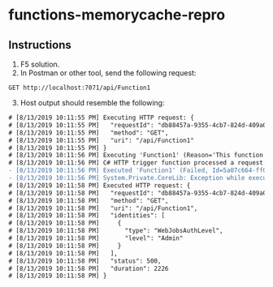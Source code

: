 # functions-memorycache-repro

## Instructions

1. F5 solution.
2. In Postman or other tool, send the following request:

```GET http://localhost:7071/api/Function1```

3. Host output should resemble the following:

```diff
# [8/13/2019 10:11:55 PM] Executing HTTP request: {
# [8/13/2019 10:11:55 PM]   "requestId": "db88457a-9355-4cb7-824d-409a061d6686",
# [8/13/2019 10:11:55 PM]   "method": "GET",
# [8/13/2019 10:11:55 PM]   "uri": "/api/Function1"
# [8/13/2019 10:11:55 PM] }
# [8/13/2019 10:11:56 PM] Executing 'Function1' (Reason='This function was programmatically called via the host APIs.', Id=5a07c664-ff0b-4b17-bdc2-d11e7a625271)
# [8/13/2019 10:11:56 PM] C# HTTP trigger function processed a request.
- [8/13/2019 10:11:56 PM] Executed 'Function1' (Failed, Id=5a07c664-ff0b-4b17-bdc2-d11e7a625271)
- [8/13/2019 10:11:56 PM] System.Private.CoreLib: Exception while executing function: Function1. System.Runtime.Caching: System.Runtime.Caching is not supported on this platform.
# [8/13/2019 10:11:58 PM] Executed HTTP request: {
# [8/13/2019 10:11:58 PM]   "requestId": "db88457a-9355-4cb7-824d-409a061d6686",
# [8/13/2019 10:11:58 PM]   "method": "GET",
# [8/13/2019 10:11:58 PM]   "uri": "/api/Function1",
# [8/13/2019 10:11:58 PM]   "identities": [
# [8/13/2019 10:11:58 PM]     {
# [8/13/2019 10:11:58 PM]       "type": "WebJobsAuthLevel",
# [8/13/2019 10:11:58 PM]       "level": "Admin"
# [8/13/2019 10:11:58 PM]     }
# [8/13/2019 10:11:58 PM]   ],
# [8/13/2019 10:11:58 PM]   "status": 500,
# [8/13/2019 10:11:58 PM]   "duration": 2226
# [8/13/2019 10:11:58 PM] }
```